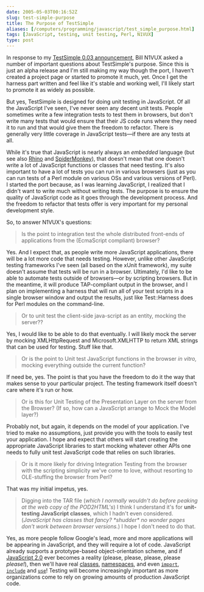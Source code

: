 ```yaml
--- 
date: 2005-05-03T00:16:52Z
slug: test-simple-purpose
title: The Purpose of TestSimple
aliases: [/computers/programming/javascript/test_simple_purpose.html]
tags: [JavaScript, testing, unit testing, Perl, N1VUX]
type: post
---
```


<p>In response to my <a href="/computers/programming/javascript/test_simple-0.03.html" title="TestSimple 0.03 Released">TestSimple 0.03 announcement</a>, Bill N1VUX asked a number of important questions about TestSimple's purpose. Since this is just an alpha release and I'm still making my way though the port, I haven't created a project page or started to promote it much, yet. Once I get the harness part written and feel like it's stable and working well, I'll likely start to promote it as widely as possible.</p>

<p>But yes, TestSimple is designed for doing unit testing in JavaScript. Of all the JavaScript I've seen, I've never seen any decent unit tests. People sometimes write a few integration tests to test them in browsers, but don't write many tests that would ensure that their JS code runs where they need it to run and that would give them the freedom to refactor. There is generally very little coverage in JavaScript tests&#x2014;if there are any tests at all.</p>

<p>While it's true that JavaScript is nearly always an <em>embedded</em> language (but see also <a href="http://www.mozilla.org/rhino/" title="Rhino includes a command-line JavaScript interpreter!">Rhino</a> and <a href="http://www.mozilla.org/js/spidermonkey/" title="SpiderMonkey has a command-line JavaScript interpreter, too!">SpiderMonkey</a>), that doesn't mean that one doesn't write a lot of JavaScript functions or classes that need testing. It's also important to have a lot of tests you can run in various browsers (just as you can run tests of a Perl module on various OSs and various versions of Perl). I started the port because, as I was learning JavaScript, I realized that I didn't want to write much without writing tests. The purpose is to ensure the quality of JavaScript code as it goes through the development process. And the freedom to refactor that tests offer is very important for my personal development style.</p>

<p>So, to answer N1VUX's questions:</p>

<blockquote><p>Is the point to integration test the whole distributed front-ends of applications from the (EcmaScript compliant) browser?</p></blockquote>

<p>Yes. And I expect that, as people write more JavaScript applications, there will be a lot more code that needs testing. However, unlike other JavaScript testing frameworks I've seen (all based on the xUnit framework), my suite doesn't assume that tests will be run in a browser. Ultimately, I'd like to be able to automate tests outside of browsers&#x2014;or by scripting browsers. But in the meantime, it will produce TAP-compliant output in the browser, and I plan on implementing a harness that will run all of your test scripts in a single browser window and output the results, just like Test::Harness does for Perl modules on the command-line.</p>

<blockquote><p>Or to unit test the client-side java-script as an entity, mocking the server??</p></blockquote>

<p>Yes, I would like to be able to do that eventually. I will likely mock the server by mocking XMLHttpRequest and Microsoft.XMLHTTP to return XML strings that can be used for testing. Stuff like that.</p>

<blockquote><p>Or is the point to Unit test JavaScript functions in the browser <em>in vitro,</em> mocking everything outside the current function?</p></blockquote>

<p>If need be, yes. The point is that you have the freedom to do it the way that makes sense to your particular project. The testing framework itself doesn't care where it's run or how.</p>

<blockquote><p>Or is this for Unit Testing of the Presentation Layer on the server from the Browser? (If so, how can a JavaScript arrange to Mock the Model layer?)</p></blockquote>

<p>Probably not, but again, it depends on the model of your application. I've tried to make no assumptions, just provide you with the tools to easily test your application. I hope and expect that others will start creating the appropriate JavaScript libraries to start mocking whatever other APIs one needs to fully unit test JavaScript code that relies on such libraries.</p>

<blockquote><p>Or is it more likely for driving Integration Testing from the browser with the scripting simplicity we've come to love, without resorting to OLE-stuffing the browser from Perl?</p></blockquote>

<p>That was my initial impetus, yes.</p>

<blockquote><p>Digging into the TAR file (<em>which I normally wouldn't do before peaking at the web copy of the POD2HTML's</em>) I think I understand it's for <strong>unit-testing JavaScript classes</strong>, which I hadn't even considered. (<em>JavaScript has classes that fancy? *shudder* no wonder pages don't work between browser versions.</em>) I hope I don't need to do that.</p></blockquote>

<p>Yes, as more people follow Google's lead, more and more applications will be appearing in JavaScript, and they will require a lot of code. JavaScript already supports a prototype-based object-orientation scheme, and if <a href="http://www.mozilla.org/js/language/js20/index.html" title="Netscape's JavaScript 2.0 design document">JavaScript 2.0</a> ever becomes a reality (please, please, please, please <em>please!</em>), then we'll have real <a href="http://www.mozilla.org/js/language/js20/core/classes.html" title="JavaScript 2.0 Classes">classes</a>, <a href="http://www.mozilla.org/js/language/js20/core/namespaces.html" title="JavaScript 2.0 Namespaces">namespaces</a>, and even <a href="http://www.mozilla.org/js/language/js20/core/packages.html#import" title="JavaScript 2.0 import directive"><code>import</code></a>, <a href="http://www.mozilla.org/js/language/js20/core/statements.html#N-IncludeDirective" title="JavaScript include directive"><code>include</code></a> and <a href="http://www.mozilla.org/js/language/es4/core/pragmas.html" title="ECMAScript 4 Pragmas"><code>use</code></a>! Testing will become increasingly important as more organizations come to rely on growing amounts of production JavaScript code.</p>

